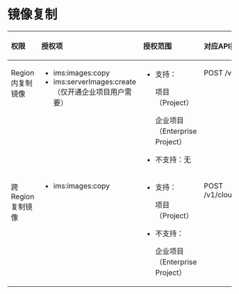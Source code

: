 # 镜像复制<a name="ZH-CN_TOPIC_0125866394"></a>

<a name="table1453235124417"></a>
<table><thead align="left"><tr id="row9531235204420"><th class="cellrowborder" valign="top" width="16.74167416741674%" id="mcps1.1.5.1.1"><p id="p0672171419381"><a name="p0672171419381"></a><a name="p0672171419381"></a>权限</p>
</th>
<th class="cellrowborder" valign="top" width="21.782178217821784%" id="mcps1.1.5.1.2"><p id="p367220148383"><a name="p367220148383"></a><a name="p367220148383"></a>授权项</p>
</th>
<th class="cellrowborder" valign="top" width="24.902490249024904%" id="mcps1.1.5.1.3"><p id="p767251493818"><a name="p767251493818"></a><a name="p767251493818"></a>授权范围</p>
</th>
<th class="cellrowborder" valign="top" width="36.57365736573658%" id="mcps1.1.5.1.4"><p id="p13672191463819"><a name="p13672191463819"></a><a name="p13672191463819"></a>对应API接口</p>
</th>
</tr>
</thead>
<tbody><tr id="row653535194414"><td class="cellrowborder" valign="top" width="16.74167416741674%" headers="mcps1.1.5.1.1 "><p id="p1125774144416"><a name="p1125774144416"></a><a name="p1125774144416"></a>Region内复制镜像</p>
</td>
<td class="cellrowborder" valign="top" width="21.782178217821784%" headers="mcps1.1.5.1.2 "><a name="ul8652446330"></a><a name="ul8652446330"></a><ul id="ul8652446330"><li>ims:images:copy</li><li>ims:serverImages:create（仅开通企业项目用户需要）</li></ul>
</td>
<td class="cellrowborder" valign="top" width="24.902490249024904%" headers="mcps1.1.5.1.3 "><a name="ul184289345397"></a><a name="ul184289345397"></a><ul id="ul184289345397"><li>支持：<p id="zh-cn_topic_0125866390_p95851226173915"><a name="zh-cn_topic_0125866390_p95851226173915"></a><a name="zh-cn_topic_0125866390_p95851226173915"></a>项目（Project）</p>
<p id="zh-cn_topic_0125866390_p13585172619399"><a name="zh-cn_topic_0125866390_p13585172619399"></a><a name="zh-cn_topic_0125866390_p13585172619399"></a>企业项目（Enterprise Project）</p>
</li></ul>
<a name="ul2042811347393"></a><a name="ul2042811347393"></a><ul id="ul2042811347393"><li>不支持：无</li></ul>
</td>
<td class="cellrowborder" valign="top" width="36.57365736573658%" headers="mcps1.1.5.1.4 "><p id="p152570416441"><a name="p152570416441"></a><a name="p152570416441"></a>POST /v1/cloudimages/{image_id}/copy</p>
</td>
</tr>
<tr id="row1947013154514"><td class="cellrowborder" valign="top" width="16.74167416741674%" headers="mcps1.1.5.1.1 "><p id="p479372310457"><a name="p479372310457"></a><a name="p479372310457"></a>跨Region复制镜像</p>
</td>
<td class="cellrowborder" valign="top" width="21.782178217821784%" headers="mcps1.1.5.1.2 "><a name="ul56522469318"></a><a name="ul56522469318"></a><ul id="ul56522469318"><li>ims:images:copy</li></ul>
</td>
<td class="cellrowborder" valign="top" width="24.902490249024904%" headers="mcps1.1.5.1.3 "><a name="ul1622614014247"></a><a name="ul1622614014247"></a><ul id="ul1622614014247"><li>支持：<p id="zh-cn_topic_0125866390_p17460194919398"><a name="zh-cn_topic_0125866390_p17460194919398"></a><a name="zh-cn_topic_0125866390_p17460194919398"></a>项目（Project）</p>
</li></ul>
<a name="ul172262092412"></a><a name="ul172262092412"></a><ul id="ul172262092412"><li>不支持：<p id="zh-cn_topic_0125866390_p0460164920391"><a name="zh-cn_topic_0125866390_p0460164920391"></a><a name="zh-cn_topic_0125866390_p0460164920391"></a>企业项目（Enterprise Project）</p>
</li></ul>
</td>
<td class="cellrowborder" valign="top" width="36.57365736573658%" headers="mcps1.1.5.1.4 "><p id="p197931223184516"><a name="p197931223184516"></a><a name="p197931223184516"></a>POST /v1/cloudimages/{image_id}/cross_region_copy</p>
</td>
</tr>
</tbody>
</table>

